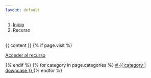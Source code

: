 ```yaml
---
layout: default
---
```


<section class="mt-4 mb-5">
	<div class="container">
		<nav aria-label="breadcrumb">
			<ol class="breadcrumb">
				<li class="breadcrumb-item"><a href="/awesome-open-data">Inicio</a></li>
				<li class="breadcrumb-item active" aria-current="page">Recurso</li>
			</ol>
		</nav>
		<br>
		{{ content }}
			{% if page.visit %}
                <p><a target="_blank" href="{{page.visit}}" class="btn btn-gray text-dark d-block font-weight-bold">
                    Acceder al recurso <i class="fas fa-external-link-alt"></i></a>
                </p>
            {% endif %}
			{% for category in page.categories %}
                <a class="btn btn-sm btn-indigo mt-2" href="{{site.baseurl}}/categorias.html#{{ category | downcase }}">
                	# {{ category | downcase }}
                </a>
            {% endfor %}
	</div>
</section>